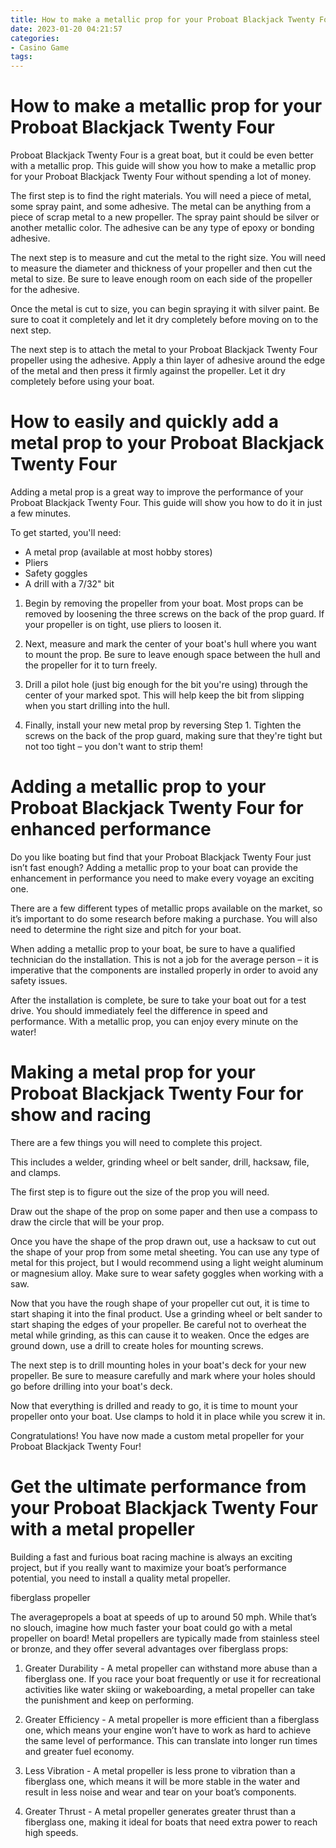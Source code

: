 ```yaml
---
title: How to make a metallic prop for your Proboat Blackjack Twenty Four
date: 2023-01-20 04:21:57
categories:
- Casino Game
tags:
---
```



#  How to make a metallic prop for your Proboat Blackjack Twenty Four

Proboat Blackjack Twenty Four is a great boat, but it could be even better with a metallic prop. This guide will show you how to make a metallic prop for your Proboat Blackjack Twenty Four without spending a lot of money.

The first step is to find the right materials. You will need a piece of metal, some spray paint, and some adhesive. The metal can be anything from a piece of scrap metal to a new propeller. The spray paint should be silver or another metallic color. The adhesive can be any type of epoxy or bonding adhesive.

The next step is to measure and cut the metal to the right size. You will need to measure the diameter and thickness of your propeller and then cut the metal to size. Be sure to leave enough room on each side of the propeller for the adhesive.

Once the metal is cut to size, you can begin spraying it with silver paint. Be sure to coat it completely and let it dry completely before moving on to the next step.

The next step is to attach the metal to your Proboat Blackjack Twenty Four propeller using the adhesive. Apply a thin layer of adhesive around the edge of the metal and then press it firmly against the propeller. Let it dry completely before using your boat.

#  How to easily and quickly add a metal prop to your Proboat Blackjack Twenty Four

Adding a metal prop is a great way to improve the performance of your Proboat Blackjack Twenty Four. This guide will show you how to do it in just a few minutes.

To get started, you'll need:

- A metal prop (available at most hobby stores)
- Pliers
- Safety goggles
- A drill with a 7/32" bit

1. Begin by removing the propeller from your boat. Most props can be removed by loosening the three screws on the back of the prop guard. If your propeller is on tight, use pliers to loosen it.

2. Next, measure and mark the center of your boat's hull where you want to mount the prop. Be sure to leave enough space between the hull and the propeller for it to turn freely.

3. Drill a pilot hole (just big enough for the bit you're using) through the center of your marked spot. This will help keep the bit from slipping when you start drilling into the hull.

4. Finally, install your new metal prop by reversing Step 1. Tighten the screws on the back of the prop guard, making sure that they're tight but not too tight – you don't want to strip them!

#  Adding a metallic prop to your Proboat Blackjack Twenty Four for enhanced performance

Do you like boating but find that your Proboat Blackjack Twenty Four just isn’t fast enough? Adding a metallic prop to your boat can provide the enhancement in performance you need to make every voyage an exciting one.

There are a few different types of metallic props available on the market, so it’s important to do some research before making a purchase. You will also need to determine the right size and pitch for your boat.

When adding a metallic prop to your boat, be sure to have a qualified technician do the installation. This is not a job for the average person – it is imperative that the components are installed properly in order to avoid any safety issues.

After the installation is complete, be sure to take your boat out for a test drive. You should immediately feel the difference in speed and performance. With a metallic prop, you can enjoy every minute on the water!

#  Making a metal prop for your Proboat Blackjack Twenty Four for show and racing

There are a few things you will need to complete this project.

This includes a welder, grinding wheel or belt sander, drill, hacksaw, file, and clamps.

The first step is to figure out the size of the prop you will need.

Draw out the shape of the prop on some paper and then use a compass to draw the circle that will be your prop.

Once you have the shape of the prop drawn out, use a hacksaw to cut out the shape of your prop from some metal sheeting. 
You can use any type of metal for this project, but I would recommend using a light weight aluminum or magnesium alloy. 
Make sure to wear safety goggles when working with a saw.


Now that you have the rough shape of your propeller cut out, it is time to start shaping it into the final product. 
Use a grinding wheel or belt sander to start shaping the edges of your propeller. 
Be careful not to overheat the metal while grinding, as this can cause it to weaken. 
Once the edges are ground down, use a drill to create holes for mounting screws. 

The next step is to drill mounting holes in your boat's deck for your new propeller. 
Be sure to measure carefully and mark where your holes should go before drilling into your boat's deck. 

Now that everything is drilled and ready to go, it is time to mount your propeller onto your boat. 
Use clamps to hold it in place while you screw it in. 

Congratulations! You have now made a custom metal propeller for your Proboat Blackjack Twenty Four!

#  Get the ultimate performance from your Proboat Blackjack Twenty Four with a metal propeller

Building a fast and furious boat racing machine is always an exciting project, but if you really want to maximize your boat’s performance potential, you need to install a quality metal propeller.

 fiberglass propeller

The averagepropels a boat at speeds of up to around 50 mph. While that’s no slouch, imagine how much faster your boat could go with a metal propeller on board! Metal propellers are typically made from stainless steel or bronze, and they offer several advantages over fiberglass props:

1. Greater Durability - A metal propeller can withstand more abuse than a fiberglass one. If you race your boat frequently or use it for recreational activities like water skiing or wakeboarding, a metal propeller can take the punishment and keep on performing.

2. Greater Efficiency - A metal propeller is more efficient than a fiberglass one, which means your engine won’t have to work as hard to achieve the same level of performance. This can translate into longer run times and greater fuel economy.

3. Less Vibration - A metal propeller is less prone to vibration than a fiberglass one, which means it will be more stable in the water and result in less noise and wear and tear on your boat’s components.

4. Greater Thrust - A metal propeller generates greater thrust than a fiberglass one, making it ideal for boats that need extra power to reach high speeds.